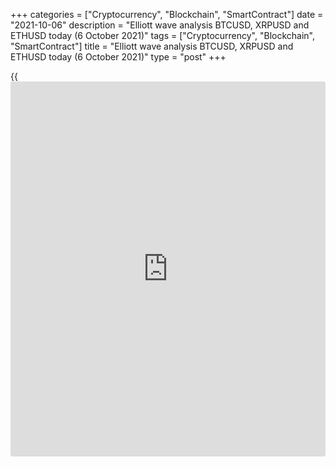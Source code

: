 +++
categories = ["Cryptocurrency", "Blockchain", "SmartContract"]
date = "2021-10-06"
description = "Elliott wave analysis BTCUSD, XRPUSD and ETHUSD today (6 October 2021)"
tags = ["Cryptocurrency", "Blockchain", "SmartContract"]
title = "Elliott wave analysis BTCUSD, XRPUSD and ETHUSD today (6 October 2021)"
type = "post"
+++

{{<iframe id="large-banner" src="https://www.bounty.group/#slide=4.0" width="100%" height="600" scrolling="no" style="border: 0px solid rgb(216, 221, 230); border-radius: 3px;">}}

2021-10-06

2021-10-06

Short-term forecast for BTCUSD, XRPUSD and ETHUSD 06.10.2021Roman Onegin

I welcome my readers!

I have prepared a short-term cryptocurrency forecast based on Elliott
wave analysis of Bitcoin, Ripple, and Ethereum. I offer entry signals to
trade each cryptocurrency.

The BTCUSD must have finished the upward impulse sub-wave, so the price
should start correction in the fourth subwave of the large impulse.

The article covers the following subjects:

##  **Elliott wave Bitcoin analysis**

The BTCUSD market is forming the large corrective wave [B], composed of
sub-waves (A)-(B)-(C). There is currently forming the upward wave (C) as
an impulse 1-2-3-4-5. So far, this impulse has been half-complete. The
price must have stopped rising in impulse 3, so it should soon start
being corrected in wave 4 towards a level of 47700.00. At this level,
wave 4 will retrace impulse 3 by 38.2%. It is relevant to sell in the
current situation.

### Trading plan for [BTCUSD][1] today:

Sell 51598.75, TP 47700.00

* * *

##  **Elliott wave Ripple analysis**

The XRPUSD market has completed the linking wave (X), and the price is
declining in the new corrective wave. There should be forming a double
zigzag  W-X-Y. The motive wave W must have completed as a zigzag
[A]-[B]-[C]. There is now unfolding the bullish linking wave X as a
zigzag composed of three sub-waves [A]-[B]-[C]. The impulse wave [C]
should complete at a level around 1.200. Next, the Ripple price will be
falling in wave Y. At level 1.200, the X wave will reach 61.8% Fibonacci
ratio of wave W.

### Trading plan for [XRPUSD][2] **** today:

Buy 1.061, TP 1.200

* * *

##  **Elliott wave Ethereum analysis**

The ETHUSD market continues forming the corrective wave B as a simple
zigzag [A]-[B]-[C]. Impulse [A] and a zigzag-shaped correction [B] must
have finished. There is now unfolding wave [C] as an impulse. Its third
leg, sub-wave (3), could end at a level of 3675.74, where wave (B)
finished previously. It is relevant to buy in the current situation.

### Trading plan for [ETHUSD][3] **** today:

Buy 3494.35, TP 3675.74

* * *

P.S. Did you like my article? Share it in social networks: it will be
the best “thank you" :)

Ask me questions and comment below. I’ll be glad to answer your
questions and give necessary explanations.

 **Useful links:**

  * I recommend trying to trade with a reliable broker [here][4]. The system allows you to trade by yourself or copy successful traders from all across the globe.
  * Use my promo-code BLOG for getting deposit bonus 50% on LiteForex platform. Just enter this code in the appropriate field while [depositing][5] your trading account.
  * Telegram chat for traders: <t.me/liteforexengchat>. We are sharing the signals and trading experience
  * Telegram channel with high-quality analytics, Forex reviews, training articles, and other useful things for traders <t.me/liteforex>

## Price chart of BTCUSD in real time mode

The content of this article reflects the author’s opinion and does not
necessarily reflect the official position of LiteForex. The material
published on this page is provided for informational purposes only and
should not be considered as the provision of investment advice for the
purposes of Directive 2004/39/EC.

Rate this article:

{{value}}

( {{count}} {{title}} )

   1. my.liteforex.com/trading/chart?symbol=BTCUSD
   2. my.liteforex.com/trading/chart?symbol=XRPUSD
   3. my.liteforex.com/trading/chart?symbol=ETHUSD
   4. my.liteforex.com/?category=analysts-opinions&slug=short-term-forecast-for-[BTC](https://www.playgroundfx.com/blog/who-is-the-creator-of-bitcoin/)usd-xrpusd-and-ethusd-06102021&openPopup=%2Fregistration%2Fpopup&utm_source=blog&utm_medium=article&utm_campaign=bonus
   5. my.liteforex.com/deposit/?category=analysts-opinions&slug=short-term-forecast-for-[BTC](https://www.playgroundfx.com/blog/who-is-the-creator-of-bitcoin/)usd-xrpusd-and-ethusd-06102021&promo_code=BLOG&utm_source=blog&utm_medium=article&utm_campaign=bonus